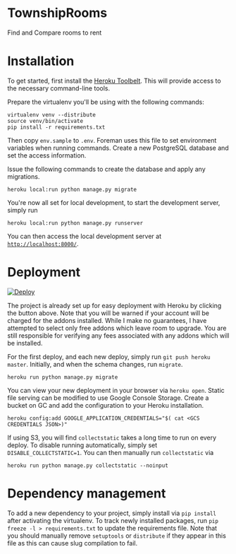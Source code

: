 # TownshipRooms
Find and Compare rooms to rent

Installation
==

To get started, first install the [Heroku Toolbelt](https://toolbelt.heroku.com/).
This will provide access to the necessary command-line tools.

Prepare the virtualenv you'll be using with the following commands:

    virtualenv venv --distribute
    source venv/bin/activate
    pip install -r requirements.txt

Then copy `env.sample` to `.env`.
Foreman uses this file to set environment variables when running commands.
Create a new PostgreSQL database and set the access information.

Issue the following commands to create the database and apply any migrations.

    heroku local:run python manage.py migrate

You're now all set for local development, to start the development server, simply run

    heroku local:run python manage.py runserver

You can then access the local development server at [`http://localhost:8000/`](http://localhost:8000/).


Deployment
==

[![Deploy](https://www.herokucdn.com/deploy/button.svg)](https://heroku.com/deploy)

The project is already set up for easy deployment with Heroku by clicking the button above.
Note that you will be warned if your account will be charged for the addons installed.
While I make no guarantees, I have attempted to select only free addons which leave room to upgrade.
You are still responsible for verifying any fees associated with any addons which will be installed.

For the first deploy, and each new deploy, simply run `git push heroku master`.
Initially, and when the schema changes, run `migrate`.

    heroku run python manage.py migrate

You can view your new deployment in your browser via `heroku open`.
Static file serving can be modified to use Google Console Storage.
Create a bucket on GC and add the configuration to your Heroku installation.

    heroku config:add GOOGLE_APPLICATION_CREDENTIALS="$( cat <GCS CREDENTIALS JSON>)"

If using S3, you will find `collectstatic` takes a long time to run on every deploy.
To disable running automatically, simply set `DISABLE_COLLECTSTATIC=1`.
You can then manually run `collectstatic` via

    heroku run python manage.py collectstatic --noinput


Dependency management
==

To add a new dependency to your project, simply install via `pip install` after activating the virtualenv.
To track newly installed packages, run `pip freeze -l > requirements.txt` to update the requirements file.
Note that you should manually remove `setuptools` or `distribute` if they appear in this file as this can cause slug compilation to fail.

